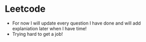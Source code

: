 # Leetcode
* For now I will update every question I have done and will add explaniation later when I have time!
* Trying hard to get a job!
